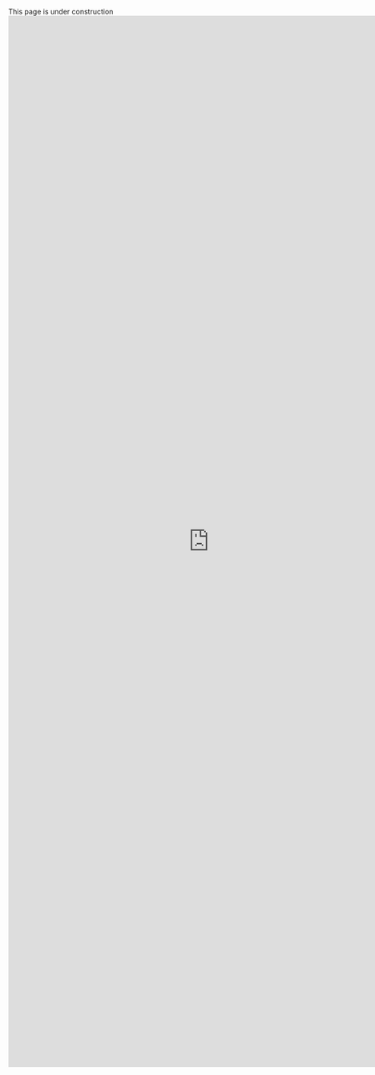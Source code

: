 This page is under construction
<embed src="https://docs.google.com/viewer?url=https://raw.githubusercontent.com/kristopherkyle/professional-webpage/blob/main/docs/Kristopher%20Kyle%20CV%202021-06-03_CAS_LING.pdf" width="800px" height="2100px" />
